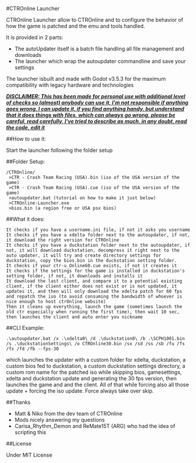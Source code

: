 #CTROnline Launcher

CTROnline Launcher allow to CTROnline and to configure the behavior of how the game is patched and the emu and tools handled.

It is provided in 2 parts:
- The autoUpdater itself is a batch file handling all file management and downloads
- The launcher which wrap the autoupdater commandline and save your settings

The launcher isbuilt and made with Godot v3.5.3 for the maximum compatibility with legacy hardware and technologies 

<ins>___DISCLAIMER: This has been made for personal use with additional level of checks so (almost) anybody can use it, I'm not responsible if anything goes wrong, I can update it, if you find anything handy, but understand that it does things with files, which can always go wrong, please be careful, read carefully, I've tried to describe as much, in any doubt, read the code, edit it___</ins>

##How to use it:

Start the launcher following the folder setup

##Folder Setup:

```
/CTROnline/
 >CTR - Crash Team Racing (USA).bin (iso of the USA version of the game)
 >CTR - Crash Team Racing (USA).cue (iso of the USA version of the game)
 >autoupdater.bat (tutorial on how to make it just below)
 >CTROnline-Launcher.exe
 >bios.bin (a region free or USA psx bios)
```

##What it does:

```
It checks if you have a username.ini file, if not it asks you username
It checks if you have a xdelta folder next to the autoupdater, if not, it download the right version for CTROnline
It checks if you have a duckstation folder next to the autoupdater, if not, it will download duckstation, decompress it right next to the auto updater, it will try and create directory settings for duckstation, copy the bios.bin in the duckstation setting folder.
It checks if your ctr-u_Online60.cue exists, if not it creates it
It checks if the settings for the game is installed in duckstation's setting folder, if not, it downloads and installs it
It download the last client, and compare it to a potential existing client, if the client either does not exist or is not updated, it updates it, and then will only download the xdelta patch for 60 fps and repatch the iso (to avoid consuming the bandwidth of whoever is nice enough to host ctrOnline website)
Then it cleans up everything, launch the game (sometimes launch the old ctr especially when running the first time), then wait 10 sec, then launches the client and auto enter you nickname
```

##CLI Example:

`.\autoupdater.bat /x .\xdelta0\ /d .\duckstation0\ /b .\SCPH1001.bin /s .\duckstationSettings\ /o CTROnline30.bin /sx /sd /ss /sb /fu /fs /fx /fd /fb --fps-30`

which launches the updater with a custom folder for xdelta, duckstation, a custom bios fed to duckstation, a custom duckstation settings directory, a custom rom name for the patched iso while skipping bios, gamesettings, xdelta and duckstation update and generating the 30 fps version, then launches the game and and the client. All of that while forcing also all those update + forcing the iso update. Force always take over skip.

##Thanks

- Matt & Niko from the dev team of CTROnline
- Mods nicely answering my questions
- Carisa_Rhythm_Demon and ReMate15T (ARG) who had the idea of scripting this

##License

Under MIT License